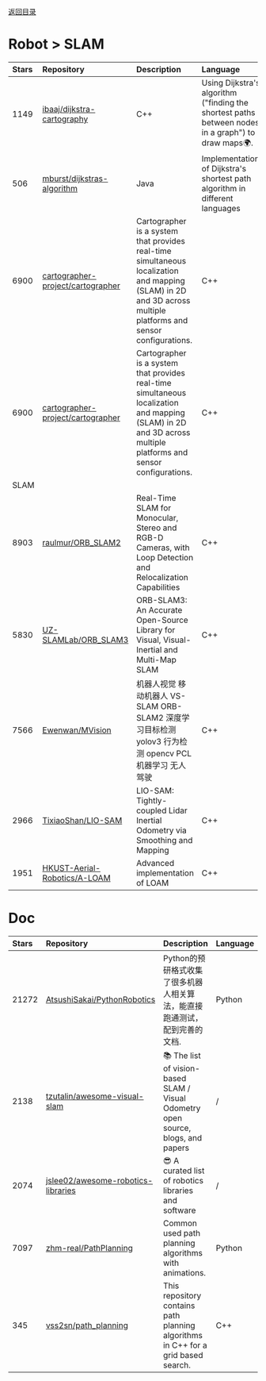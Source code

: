 <a href="https://github.com/liqi-c/AI-Robot-Knowledge-Repository">返回目录</a>

# Robot > SLAM
|Stars|Repository|Description|Language|Updated|Created|
|:-|:-|:-|:-|:-|:-|
| 1149  | [ibaaj/dijkstra-cartography](https://github.com/ibaaj/dijkstra-cartography) | C++      | Using Dijkstra's algorithm ("finding the shortest paths between nodes in a graph") to draw maps:earth_africa:. | 2024-01-30T01:38:08Z | 2016-04-11T20:19:57Z |
| 506   | [mburst/dijkstras-algorithm](https://github.com/mburst/dijkstras-algorithm) | Java     | Implementations of Dijkstra's shortest path algorithm in different languages                                   | 2024-03-07T18:21:08Z | 2013-02-10T07:26:42Z |
|6900|[cartographer-project/cartographer](https://github.com/cartographer-project/cartographer)|Cartographer is a system that provides real-time simultaneous localization and mapping (SLAM) in 2D and 3D across multiple platforms and sensor configurations.|C++|2024-03-12T02:29:43Z|2016-08-02T06:55:43Z|
|6900|[cartographer-project/cartographer](https://github.com/cartographer-project/cartographer)|Cartographer is a system that provides real-time simultaneous localization and mapping (SLAM) in 2D and 3D across multiple platforms and sensor configurations.|C++|2024-03-12T02:29:43Z|2016-08-02T06:55:43Z
| SLAM | | | | | |
|8903|[raulmur/ORB_SLAM2](https://github.com/raulmur/ORB_SLAM2)|Real-Time SLAM for Monocular, Stereo and RGB-D Cameras, with Loop Detection and Relocalization Capabilities|C++|2024-03-12T07:24:54Z|2016-01-23T19:46:24Z
|5830|[UZ-SLAMLab/ORB_SLAM3](https://github.com/UZ-SLAMLab/ORB_SLAM3)|ORB-SLAM3: An Accurate Open-Source Library for Visual, Visual-Inertial and Multi-Map SLAM|C++|2024-03-12T08:25:35Z|2020-07-18T07:47:46Z|
|7566|[Ewenwan/MVision](https://github.com/Ewenwan/MVision)|机器人视觉 移动机器人 VS-SLAM ORB-SLAM2 深度学习目标检测 yolov3 行为检测 opencv  PCL 机器学习 无人驾驶|C++|2024-03-12T03:00:44Z|2017-09-24T06:25:27Z
|2966|[TixiaoShan/LIO-SAM](https://github.com/TixiaoShan/LIO-SAM)|LIO-SAM: Tightly-coupled Lidar Inertial Odometry via Smoothing and Mapping|C++|2024-03-12T09:39:47Z|2020-07-01T03:44:07Z|
|1951|[HKUST-Aerial-Robotics/A-LOAM](https://github.com/HKUST-Aerial-Robotics/A-LOAM)|Advanced implementation of LOAM|C++|2024-03-12T03:36:58Z|2019-03-06T15:31:46Z|

# Doc
|Stars|Repository|Description|Language|Updated|Created|
|:-|:-|:-|:-|:-|:-|
|21272|[AtsushiSakai/PythonRobotics](https://github.com/AtsushiSakai/PythonRobotics)|Python的预研格式收集了很多机器人相关算法，能直接跑通测试，配到完善的文档.|Python|2024-03-12T08:56:38Z|2016-03-21T09:34:43Z|
|2138|[tzutalin/awesome-visual-slam](https://github.com/tzutalin/awesome-visual-slam)|:books: The list of vision-based SLAM / Visual Odometry open source, blogs, and papers|/|2024-03-12T04:38:27Z|2016-07-11T05:04:36Z|
|2074|[jslee02/awesome-robotics-libraries](https://github.com/jslee02/awesome-robotics-libraries)|:sunglasses: A curated list of robotics libraries and software|/|2024-03-12T07:05:24Z|2016-04-16T20:44:29Z|
|7097|[zhm-real/PathPlanning](https://github.com/zhm-real/PathPlanning)|Common used path planning algorithms with animations.|Python|2024-03-12T09:26:38Z|2020-06-16T21:00:44Z|
| 345   | [vss2sn/path_planning](https://github.com/vss2sn/path_planning)| This repository contains path planning algorithms in C++ for a grid based search.| C++| 2024-03-04T09:05:05Z | 2019-02-17T15:57:45Z |

